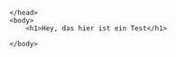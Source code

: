 <!DOCTYPE html>
<html>
	<head>
		<meta charset = "utf-8"/>
		
	</head>
	<body>
		<h1>Hey, das hier ist ein Test</h1>
	
	</body>


</html>